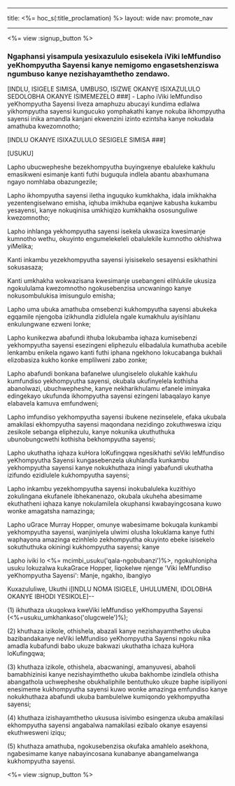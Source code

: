 * * *

title: <%= hoc_s(:title_proclamation) %> layout: wide nav: promote_nav

* * *

<%= view :signup_button %>

### Ngaphansi yisampula yesixazululo esisekela iViki leMfundiso yeKhompyutha Sayensi kanye nemigomo engasetshenziswa ngumbuso kanye nezishayamthetho zendawo.

  
[INDLU, ISIGELE SIMISA, UMBUSO, ISIZWE OKANYE ISIXAZULULO SEDOLOBHA OKANYE ISIMEMEZELO ###] - Lapho iViki leMfundiso yeKhompyutha Sayensi liveza amaphuzu abucayi kundima edlalwa yikhompyutha sayensi kungucuko yomphakathi kanye nokuba ikhompyutha sayensi inika amandla kanjani ekwenzini izinto ezintsha kanye nokudala amathuba kwezomnotho;

[INDLU OKANYE ISIXAZULULO SESIGELE SIMISA ###]

[USUKU]

Lapho ubucwepheshe bezekhompyutha buyingxenye ebaluleke kakhulu emasikweni esimanje kanti futhi buguqula indlela abantu abaxhumana ngayo nomhlaba obazungezile;

Lapho ikhompyutha sayensi iletha inguquko kumkhakha, idala imikhakha yezentengiselwano emisha, iqhuba imikhuba eqanjwe kabusha kukambu yesayensi, kanye nokuqinisa umkhiqizo kumkhakha ososunguliwe kwezomnotho;

Lapho inhlanga yekhompyutha sayensi isekela ukwasiza kwesimanje kumnotho wethu, okuyinto engumelekeleli obalulekile kumnotho okhishwa yiMelika;

Kanti inkambu yezekhompyutha sayensi iyisisekelo sesayensi esikhathini sokusasaza;

Kanti umkhakha wokwazisana kwesimanje usebangeni elihlukile ukusiza ngokululama kwezomnotho ngokusebenzisa uncwaningo kanye nokusombulukisa imisungulo emisha;

Lapho uma ubuka amathuba omsebenzi kukhompyutha sayensi abukeka egqamile njengoba izikhundla zidlulela ngale kumakhulu ayisihlanu enkulungwane ezweni lonke;

Lapho kunikezwa abafundi ithuba lokubamba iqhaza kumisebenzi yekhompyutha sayensi esezingeni eliphezulu elibadalula kumathuba acebile lenkambu enikela ngawo kanti futhi iphana ngekhono lokucabanga bukhali elizobasiza kukho konke emplilweni zabo zonke;

Lapho abafundi bonkana bafanelwe ulungiselelo olukahle kakhulu kumfundiso yekhompyutha sayensi, okubala ukufinyelela kothisha abanolwazi, ubuchwepheshe, kanye nekharikhulamu efanele iminyaka edingekayo ukufunda ikhompyutha sayensi ezingeni labaqalayo kanye elabavela kamuva emfundweni;

Lapho imfundiso yekhompyutha sayensi ibukene nezinselele, efaka ukubala amakilasi ekhompyutha sayensi maqondana nezidingo zokuthweswa iziqu zesikole sebanga eliphezulu, kanye nokunika ukuthuthuka ubunobungcwethi kothisha bekhompyutha sayensi;

Lapho ukuthatha iqhaza kuHora loKufingqwa ngesikhathi seViki leMfundiso yeKhompyutha Sayensi kungasebenzela ukuhlandla kunkambu yekhompyutha sayensi kanye nokukhuthaza iningi yabafundi ukuthatha izifundo ezidlulele kukhompyutha sayensi;

Lapho inkambu yezekhompyutha sayensi inokubaluleka kuzithiyo zokulingana ekufanele ibhekanenazo, okubala ukuheha abesimame ekuthatheni iqhaza kanye nokulamilela okuphansi kwabayingcosana kuwo wonke amagatsha namazinga;

Lapho uGrace Murray Hopper, omunye wabesimame bokuqala kunkambi yekhompyutha sayensi, wanjiniyela ulwimi olusha lokuklama kanye futhi waphayona amazinga ezinhlelo zekhompyutha okuyinto ebeke isisekelo sokuthuthuka okiningi kukhompyutha sayensi; kanye

Lapho iviki lo <%= mcimbi_usuku('qala-ngobubanzi')%>, ngokuhlonipha usuku lokuzalwa kukaGrace Hopper, liqokelwe njenge 'Viki leMfundiso yeKhompyutha Sayensi': Manje, ngakho, ibangiyo

Kuxazululiwe, Ukuthi i[INDLU NOMA ISIGELE, UHULUMENI, IDOLOBHA OKANYE IBHODI YESIKOLE]--

(1) ikhuthaza ukuqokwa kweViki leMfundiso yeKhompyutha Sayensi (<%=usuku_umkhankaso('olugcwele')%);

(2) khuthaza izikole, othishela, abazali kanye nezishayamthetho ukuba bazibandakanye neViki leMfundiso yeKhompyutha Sayensi ngoku nika amadla kubafundi babo ukuze bakwazi ukuthatha ichaza kuHora loKufingqwa;

(3) khuthaza izikole, othishela, abacwaningi, amanyuvesi, abaholi bamabhizinisi kanye nezishayimthetho ukuba bakhombe izindlela othisha abangathola uchwepheshe obukhaliphile bentuthuko ukuze baphe isipiliyoni enesimeme kukhompyutha sayensi kuwo wonke amazinga emfundiso kanye nokukhuthaza abafundi ukuba bambulelwe kumiqondo yekhompyutha sayensi;

(4) khuthaza izishayamthetho ukususa isivimbo esingenza ukuba amakilasi ekhompyutha sayensi angabalwa namakilasi ezibalo okanye esayensi ekuthwesweni iziqu;

(5) khuthaza amathuba, ngokusebenzisa okufaka amahlelo asekhona, ngabesimame kanye nabayincosana kunabanye abangamelwanga kukhompyutha sayensi.

<%= view :signup_button %>